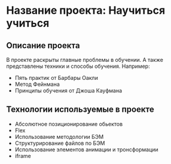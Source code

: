 # Название проекта: Научиться учиться
## Описание проекта
В проекте раскрыты главные проблемы в обучении. А также представлены техники и способы обучения.
Например:
* Пять практик от Барбары Оакли
* Метод Фейнмана
* Принципы обучения от Джоша Кауфмана
## Технологии используемые в проекте
* Абсолютное позиционирование обьектов
* Flex
* Использование методологии БЭМ
* Структурирование файлов по БЭМ
* Использование элементов анимации и тронсформации
* iframe


